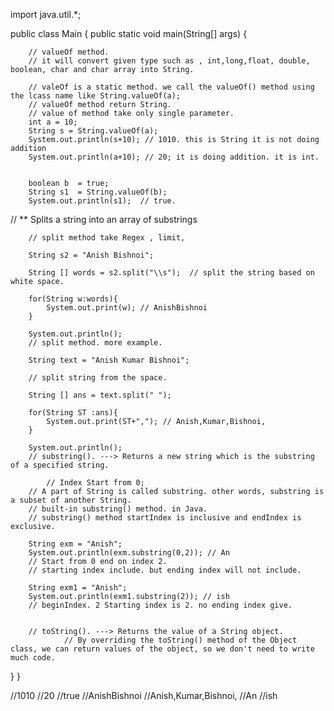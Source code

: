 import java.util.*;

public class Main {
    public static void main(String[] args) {
      
        // valueOf method.
        // it will convert given type such as , int,long,float, double, boolean, char and char array into String.

        // valeOf is a static method. we call the valueOf() method using the lcass name like String.valueOf(a);
        // valueOf method return String.
        // value of method take only single parameter.
        int a = 10;
        String s = String.valueOf(a);
        System.out.println(s+10); // 1010. this is String it is not doing addition
        System.out.println(a+10); // 20; it is doing addition. it is int.


        boolean b  = true;
        String s1  = String.valueOf(b);
        System.out.println(s1);  // true.



//      **   Splits a string into an array of substrings

        // split method take Regex , limit,

        String s2 = "Anish Bishnoi";

        String [] words = s2.split("\\s");  // split the string based on white space.

        for(String w:words){
            System.out.print(w); // AnishBishnoi
        }

        System.out.println();
        // split method. more example.

        String text = "Anish Kumar Bishnoi";

        // split string from the space.

        String [] ans = text.split(" ");

        for(String ST :ans){
            System.out.print(ST+","); // Anish,Kumar,Bishnoi,
        }

        System.out.println();
        // substring(). ---> Returns a new string which is the substring of a specified string.

            // Index Start from 0;
        // A part of String is called substring. other words, substring is a subset of another String.
        // built-in substring() method. in Java.
        // substring() method startIndex is inclusive and endIndex is exclusive.

        String exm = "Anish";
        System.out.println(exm.substring(0,2)); // An
        // Start from 0 end on index 2.
        // starting index include. but ending index will not include.

        String exm1 = "Anish";
        System.out.println(exm1.substring(2)); // ish
        // beginIndex. 2 Starting index is 2. no ending index give.


        // toString(). ---> Returns the value of a String object.
                // By overriding the toString() method of the Object class, we can return values of the object, so we don't need to write much code.
        

  }
}

//1010
//20
//true
//AnishBishnoi
//Anish,Kumar,Bishnoi,
//An
//ish
